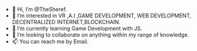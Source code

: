 - 👋 Hi, I’m @TheSheref.
- 👀 I’m interested in VR ,A.I ,GAME DEVELOPMENT, WEB DEVELOPMENT, DECENTRALIZED INTERNET,BLOCKCHAIN.
- 🌱 I’m currently learning Game Development with JS.
- 💞️ I’m looking to collaborate on anything within my range of knowledge.
- 📫 You can reach me by Email.

<!---
TheSheref/TheSheref is a ✨ special ✨ repository because its `README.md` (this file) appears on your GitHub profile.
You can click the Preview link to take a look at your changes.
--->
